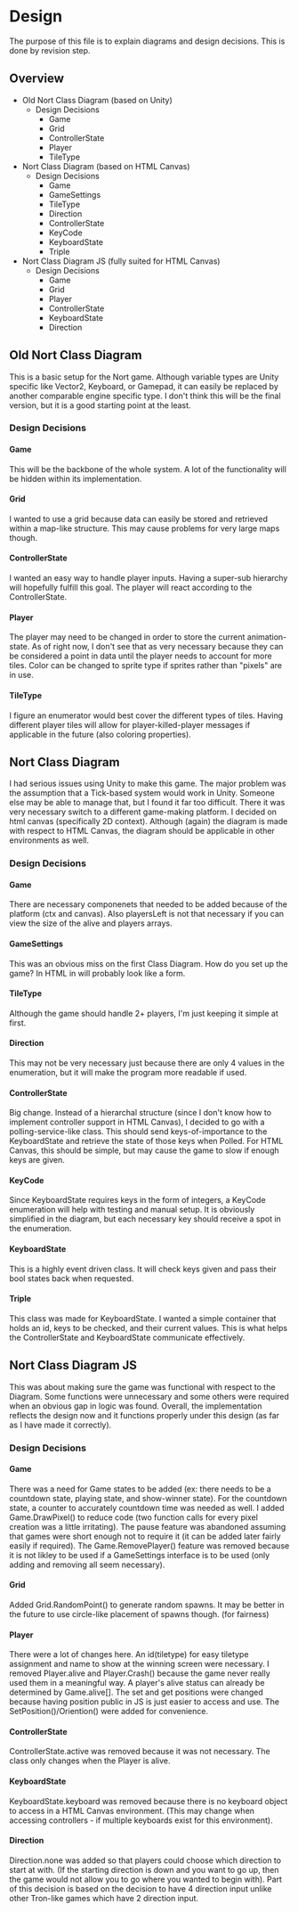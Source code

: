 # Design
The purpose of this file is to explain diagrams and design decisions. This is done by revision step.

## Overview
- Old Nort Class Diagram (based on Unity)
    - Design Decisions
        - Game
        - Grid
        - ControllerState
        - Player
        - TileType
- Nort Class Diagram (based on HTML Canvas)
    - Design Decisions
        - Game
        - GameSettings
        - TileType
        - Direction
        - ControllerState
        - KeyCode
        - KeyboardState
        - Triple
- Nort Class Diagram JS (fully suited for HTML Canvas)
    - Design Decisions
        - Game
        - Grid
        - Player
        - ControllerState
        - KeyboardState
        - Direction


## Old Nort Class Diagram
This is a basic setup for the Nort game. Although variable types are Unity specific like Vector2, Keyboard, or Gamepad, it can easily be replaced by another comparable engine specific type. I don't think this will be the final version, but it is a good starting point at the least.

### Design Decisions
#### Game
This will be the backbone of the whole system. A lot of the functionality will be hidden within its implementation.

#### Grid
I wanted to use a grid because data can easily be stored and retrieved within a map-like structure. This may cause problems for very large maps though.

#### ControllerState
I wanted an easy way to handle player inputs. Having a super-sub hierarchy will hopefully fulfill this goal. The player will react according to the ControllerState.

#### Player
The player may need to be changed in order to store the current animation-state. As of right now, I don't see that as very necessary because they can be considered a point in data until the player needs to account for more tiles. Color can be changed to sprite type if sprites rather than "pixels" are in use.

#### TileType
I figure an enumerator would best cover the different types of tiles. Having different player tiles will allow for player-killed-player messages if applicable in the future (also coloring properties).


## Nort Class Diagram
I had serious issues using Unity to make this game. The major problem was the assumption that a Tick-based system would work in Unity. Someone else may be able to manage that, but I found it far too difficult. There it was very necessary switch to a different game-making platform. I decided on html canvas (specifically 2D context). Although (again) the diagram is made with respect to HTML Canvas, the diagram should be applicable in other environments as well.

### Design Decisions
#### Game
There are necessary componenets that needed to be added because of the platform (ctx and canvas). Also playersLeft is not that necessary if you can view the size of the alive and players arrays.

#### GameSettings
This was an obvious miss on the first Class Diagram. How do you set up the game? In HTML in will probably look like a form. 

#### TileType
Although the game should handle 2+ players, I'm just keeping it simple at first.

#### Direction
This may not be very necessary just because there are only 4 values in the enumeration, but it will make the program more readable if used.

#### ControllerState
Big change. Instead of a hierarchal structure (since I don't know how to implement controller support in HTML Canvas), I decided to go with a polling-service-like class. This should send keys-of-importance to the KeyboardState and retrieve the state of those keys when Polled. For HTML Canvas, this should be simple, but may cause the game to slow if enough keys are given.

#### KeyCode
Since KeyboardState requires keys in the form of integers, a KeyCode enumeration will help with testing and manual setup. It is obviously simplified in the diagram, but each necessary key should receive a spot in the enumeration.

#### KeyboardState
This is a highly event driven class. It will check keys given and pass their bool states back when requested.

#### Triple
This class was made for KeyboardState. I wanted a simple container that holds an id, keys to be checked, and their current values. This is what helps the ControllerState and KeyboardState communicate effectively.

## Nort Class Diagram JS
This was about making sure the game was functional with respect to the Diagram. Some functions were unnecessary and some others were required when an obvious gap in logic was found. Overall, the implementation reflects the design now and it functions properly under this design (as far as I have made it correctly).

### Design Decisions
#### Game
There was a need for Game states to be added (ex: there needs to be a countdown state, playing state, and show-winner state). For the countdown state, a counter to accurately countdown time was needed as well. I added Game.DrawPixel() to reduce code (two function calls for every pixel creation was a little irritating). The pause feature was abandoned assuming that games were short enough not to require it (it can be added later fairly easily if required). The Game.RemovePlayer() feature was removed because it is not likley to be used if a GameSettings interface is to be used (only adding and removing all seem necessary).

#### Grid
Added Grid.RandomPoint() to generate random spawns. It may be better in the future to use circle-like placement of spawns though. (for fairness)

#### Player
There were a lot of changes here. An id(tiletype) for easy tiletype assignment and name to show at the winning screen were necessary. I removed Player.alive and Player.Crash() because the game never really used them in a meaningful way. A player's alive status can already be determined by Game.alive[]. The set and get positions were changed because having position public in JS is just easier to access and use. The SetPosition()/Oriention() were added for convenience.

#### ControllerState
ControllerState.active was removed because it was not necessary. The class only changes when the Player is alive.

#### KeyboardState
KeyboardState.keyboard was removed because there is no keyboard object to access in a HTML Canvas environment. (This may change when accessing controllers - if multiple keyboards exist for this environment).

#### Direction
Direction.none was added so that players could choose which direction to start at with. (If the starting direction is down and you want to go up, then the game would not allow you to go where you wanted to begin with). Part of this decision is based on the decision to have 4 direction input unlike other Tron-like games which have 2 direction input.